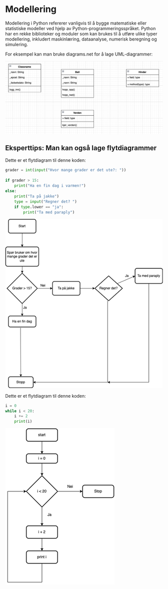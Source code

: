 # Modellering

Modellering i Python refererer vanligvis til å bygge matematiske eller statistiske modeller ved hjelp av Python-programmeringsspråket. Python har en rekke biblioteker og moduler som kan brukes til å utføre ulike typer modellering, inkludert maskinlæring, dataanalyse, numerisk beregning og simulering.

For eksempel kan man bruke diagrams.net for å lage UML-diagrammer:

![](./../bilder/Hoppespill.png)


## Eksperttips: Man kan også lage flytdiagrammer

Dette er et flytdiagram til denne koden:


```python
grader = int(input("Hvor mange grader er det ute?: "))

if grader > 15:
    print("Ha en fin dag i varmen!")
else:
    print("Ta på jakke")
    type = input("Regner det? ")
    if type.lower == "ja":
        print("Ta med paraply")
```
![](../bilder/flyt-diagram-Page-1.drawio.png)


Dette er et flytdiagram til denne koden:

```python
i = 0
while i < 20:
    i += 2
    print(i)
```

![](../bilder/flyt-diagram-Page-2.drawio.png)

